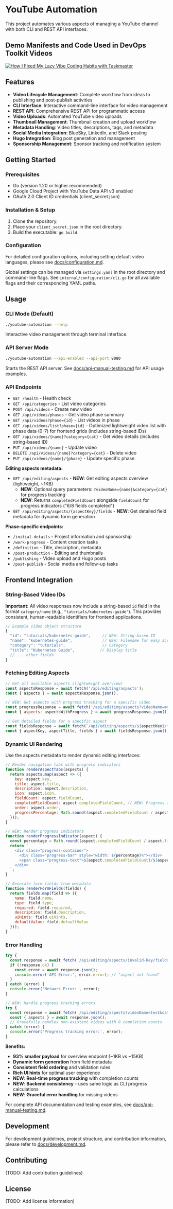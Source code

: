 # YouTube Automation

This project automates various aspects of managing a YouTube channel with both CLI and REST API interfaces.

## Demo Manifests and Code Used in DevOps Toolkit Videos

[![How I Fixed My Lazy Vibe Coding Habits with Taskmaster](https://img.youtube.com/vi/0WtCBbIHoKE/0.jpg)](https://youtu.be/0WtCBbIHoKE)

## Features

*   **Video Lifecycle Management**: Complete workflow from ideas to publishing and post-publish activities
*   **CLI Interface**: Interactive command-line interface for video management
*   **REST API**: Comprehensive REST API for programmatic access
*   **Video Uploads**: Automated YouTube video uploads
*   **Thumbnail Management**: Thumbnail creation and upload workflow  
*   **Metadata Handling**: Video titles, descriptions, tags, and metadata
*   **Social Media Integration**: BlueSky, LinkedIn, and Slack posting
*   **Hugo Integration**: Blog post generation and management
*   **Sponsorship Management**: Sponsor tracking and notification system

## Getting Started

### Prerequisites

*   Go (version 1.20 or higher recommended)
*   Google Cloud Project with YouTube Data API v3 enabled
*   OAuth 2.0 Client ID credentials (client_secret.json)

### Installation & Setup

1.  Clone the repository.
2.  Place your `client_secret.json` in the root directory.
3.  Build the executable: `go build`

### Configuration

For detailed configuration options, including setting default video languages, please see [docs/configuration.md](docs/configuration.md).

Global settings can be managed via `settings.yaml` in the root directory and command-line flags. See `internal/configuration/cli.go` for all available flags and their corresponding YAML paths.

## Usage

### CLI Mode (Default)
```bash
./youtube-automation --help
```

Interactive video management through terminal interface.

### API Server Mode
```bash
./youtube-automation --api-enabled --api-port 8080
```

Starts the REST API server. See [docs/api-manual-testing.md](docs/api-manual-testing.md) for API usage examples.

### API Endpoints
- `GET /health` - Health check
- `GET /api/categories` - List video categories
- `POST /api/videos` - Create new video
- `GET /api/videos/phases` - Get video phase summary
- `GET /api/videos?phase={id}` - List videos in phase
- `GET /api/videos/list?phase={id}` - Optimized lightweight video list with phase data (0-7) for frontend grids (includes string-based IDs)
- `GET /api/videos/{name}?category={cat}` - Get video details (includes string-based ID)
- `PUT /api/videos/{name}` - Update video
- `DELETE /api/videos/{name}?category={cat}` - Delete video
- `PUT /api/videos/{name}/{phase}` - Update specific phase

**Editing aspects metadata:**
- `GET /api/editing/aspects` - **NEW**: Get editing aspects overview (lightweight, ~1KB)
  - **NEW**: Optional query parameters: `?videoName={name}&category={cat}` for progress tracking
  - **NEW**: Returns `completedFieldCount` alongside `fieldCount` for progress indicators ("6/8 fields completed")
- `GET /api/editing/aspects/{aspectKey}/fields` - **NEW**: Get detailed field metadata for dynamic form generation

**Phase-specific endpoints:**
- `/initial-details` - Project information and sponsorship
- `/work-progress` - Content creation tasks
- `/definition` - Title, description, metadata
- `/post-production` - Editing and thumbnails
- `/publishing` - Video upload and Hugo posts
- `/post-publish` - Social media and follow-up tasks

## Frontend Integration

### String-Based Video IDs

**Important:** All video responses now include a string-based `id` field in the format `category/name` (e.g., `"tutorials/kubernetes-guide"`). This provides consistent, human-readable identifiers for frontend applications.

```javascript
// Example video object structure
{
  "id": "tutorials/kubernetes-guide",     // NEW: String-based ID
  "name": "kubernetes-guide",             // NEW: Filename for easy access
  "category": "tutorials",                // Category
  "title": "Kubernetes Guide",           // Display title
  // ... other fields
}
```

### Fetching Editing Aspects

```javascript
// Get all available aspects (lightweight overview)
const aspectsResponse = await fetch('/api/editing/aspects');
const { aspects } = await aspectsResponse.json();

// NEW: Get aspects with progress tracking for a specific video
const progressResponse = await fetch('/api/editing/aspects?videoName=my-video&category=tutorials');
const { aspects: aspectsWithProgress } = await progressResponse.json();

// Get detailed fields for a specific aspect
const fieldsResponse = await fetch(`/api/editing/aspects/${aspectKey}/fields`);
const { aspectKey, aspectTitle, fields } = await fieldsResponse.json();
```

### Dynamic UI Rendering

Use the aspects metadata to render dynamic editing interfaces:

```javascript
// Render navigation tabs with progress indicators
function renderAspectTabs(aspects) {
  return aspects.map(aspect => ({
    key: aspect.key,
    title: aspect.title,
    description: aspect.description,
    icon: aspect.icon,
    fieldCount: aspect.fieldCount,
    completedFieldCount: aspect.completedFieldCount, // NEW: Progress tracking
    order: aspect.order,
    progressPercentage: Math.round((aspect.completedFieldCount / aspect.fieldCount) * 100) // NEW: Calculate percentage
  }));
}

// NEW: Render progress indicators
function renderProgressIndicator(aspect) {
  const percentage = Math.round((aspect.completedFieldCount / aspect.fieldCount) * 100);
  return `
    <div class="progress-container">
      <div class="progress-bar" style="width: ${percentage}%"></div>
      <span class="progress-text">${aspect.completedFieldCount}/${aspect.fieldCount} fields completed</span>
    </div>
  `;
}

// Generate form fields from metadata
function renderFormFields(fields) {
  return fields.map(field => ({
    name: field.name,
    type: field.type,
    required: field.required,
    description: field.description,
    uiHints: field.uiHints,
    defaultValue: field.defaultValue
  }));
}
```

### Error Handling

```javascript
try {
  const response = await fetch('/api/editing/aspects/invalid-key/fields');
  if (!response.ok) {
    const error = await response.json();
    console.error('API Error:', error.error); // "aspect not found"
  }
} catch (error) {
  console.error('Network Error:', error);
}

// NEW: Handle progress tracking errors
try {
  const response = await fetch('/api/editing/aspects?videoName=test&category=missing');
  const { aspects } = await response.json();
  // Gracefully handles non-existent videos with 0 completion counts
} catch (error) {
  console.error('Progress tracking error:', error);
}
```

**Benefits:**
- **93% smaller payload** for overview endpoint (~1KB vs ~15KB)
- **Dynamic form generation** from field metadata
- **Consistent field ordering** and validation rules
- **Rich UI hints** for optimal user experience
- **NEW**: **Real-time progress tracking** with completion counts
- **NEW**: **Backend consistency** - uses same logic as CLI progress calculations
- **NEW**: **Graceful error handling** for missing videos

For complete API documentation and testing examples, see [docs/api-manual-testing.md](docs/api-manual-testing.md).

## Development

For development guidelines, project structure, and contribution information, please refer to [docs/development.md](docs/development.md).

## Contributing

(TODO: Add contribution guidelines)

## License

(TODO: Add license information)

<!-- Test comment for release automation -->
